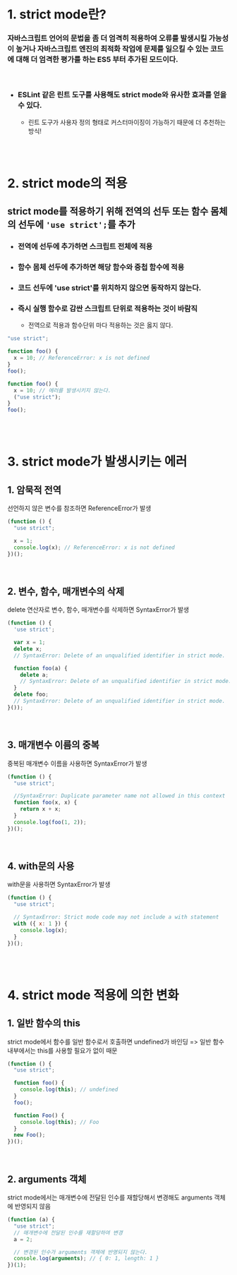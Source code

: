 # 1. strict mode란?

### 자바스크립트 언어의 문법을 좀 더 엄격히 적용하여 오류를 발생시킬 가능성이 높거나 자바스크립트 엔진의 최적화 작업에 문제를 일으킬 수 있는 코드에 대해 더 엄격한 평가를 하는 ES5 부터 추가된 모드이다.

<br/>

- ### ESLint 같은 린트 도구를 사용해도 strict mode와 유사한 효과를 얻을 수 있다.
  - 린트 도구가 사용자 정의 형태로 커스터마이징이 가능하기 때문에 더 추천하는 방식!

<br/>
<br/>

# 2. strict mode의 적용

## strict mode를 적용하기 위해 전역의 선두 또는 함수 몸체의 선두에 `'use strict';`를 추가

- ### 전역에 선두에 추가하면 스크립트 전체에 적용
- ### 함수 몸체 선두에 추가하면 해당 함수와 중첩 함수에 적용
- ### 코드 선두에 'use strict'를 위치하지 않으면 동작하지 않는다.
- ### 즉시 실행 함수로 감싼 스크립트 단위로 적용하는 것이 바람직
  - 전역으로 적용과 함수단위 마다 적용하는 것은 옳지 않다.

```javascript
"use strict";

function foo() {
  x = 10; // ReferenceError: x is not defined
}
foo();
```

```javascript
function foo() {
  x = 10; // 에러를 발생시키지 않는다.
  ("use strict");
}
foo();
```

<br/>
<br/>

# 3. strict mode가 발생시키는 에러

## 1. 암묵적 전역

선언하지 않은 변수를 참조하면 ReferenceError가 발생

```javascript
(function () {
  "use strict";

  x = 1;
  console.log(x); // ReferenceError: x is not defined
})();
```

<br/>

## 2. 변수, 함수, 매개변수의 삭제

delete 연산자로 변수, 함수, 매개변수를 삭제하면 SyntaxError가 발생

```javascript
(function () {
  'use strict';

  var x = 1;
  delete x;
  // SyntaxError: Delete of an unqualified identifier in strict mode.

  function foo(a) {
    delete a;
    // SyntaxError: Delete of an unqualified identifier in strict mode.
  }
  delete foo;
  // SyntaxError: Delete of an unqualified identifier in strict mode.
}());
```

<br/>

## 3. 매개변수 이름의 중복

중복된 매개변수 이름을 사용하면 SyntaxError가 발생

```javascript
(function () {
  "use strict";

  //SyntaxError: Duplicate parameter name not allowed in this context
  function foo(x, x) {
    return x + x;
  }
  console.log(foo(1, 2));
})();
```

<br/>

## 4. with문의 사용

with문을 사용하면 SyntaxError가 발생

```javascript
(function () {
  "use strict";

  // SyntaxError: Strict mode code may not include a with statement
  with ({ x: 1 }) {
    console.log(x);
  }
})();
```

<br/>
<br/>

# 4. strict mode 적용에 의한 변화

## 1. 일반 함수의 this

strict mode에서 함수를 일반 함수로서 호출하면 undefined가 바인딩
=> 일반 함수 내부에서는 this를 사용할 필요가 없이 때문

```javascript
(function () {
  "use strict";

  function foo() {
    console.log(this); // undefined
  }
  foo();

  function Foo() {
    console.log(this); // Foo
  }
  new Foo();
})();
```

<br/>

## 2. arguments 객체

strict mode에서는 매개변수에 전달된 인수를 재할당해서 변경해도 arguments 객체에 반영되지 않음

```javascript
(function (a) {
  "use strict";
  // 매개변수에 전달된 인수를 재할당하여 변경
  a = 2;

  // 변경된 인수가 arguments 객체에 반영되지 않는다.
  console.log(arguments); // { 0: 1, length: 1 }
})(1);
```
